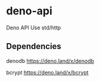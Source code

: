 # deno-api
Deno API Use std/http

## Dependencies

denodb
https://deno.land/x/denodb

bcrypt
https://deno.land/x/bcrypt
